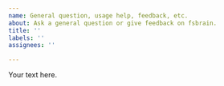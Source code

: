 ```yaml
---
name: General question, usage help, feedback, etc.
about: Ask a general question or give feedback on fsbrain.
title: ''
labels: ''
assignees: ''

---
```



Your text here.
